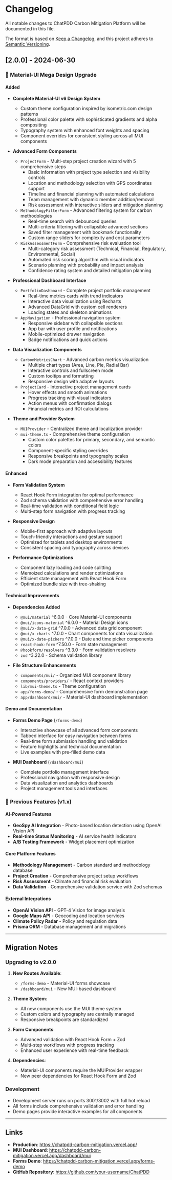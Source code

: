 # Changelog

All notable changes to ChatPDD Carbon Mitigation Platform will be documented in this file.

The format is based on [Keep a Changelog](https://keepachangelog.com/en/1.0.0/),
and this project adheres to [Semantic Versioning](https://semver.org/spec/v2.0.0.html).

## [2.0.0] - 2024-06-30

### 🎨 Material-UI Mega Design Upgrade

#### Added
- **Complete Material-UI v6 Design System**
  - Custom theme configuration inspired by isometric.com design patterns
  - Professional color palette with sophisticated gradients and alpha compositing
  - Typography system with enhanced font weights and spacing
  - Component overrides for consistent styling across all MUI components

- **Advanced Form Components**
  - `ProjectForm` - Multi-step project creation wizard with 5 comprehensive steps
    - Basic information with project type selection and visibility controls
    - Location and methodology selection with GPS coordinates support
    - Timeline and financial planning with automated calculations
    - Team management with dynamic member addition/removal
    - Risk assessment with interactive sliders and mitigation planning
  - `MethodologyFilterForm` - Advanced filtering system for carbon methodologies
    - Real-time search with debounced queries
    - Multi-criteria filtering with collapsible advanced sections
    - Saved filter management with bookmark functionality
    - Custom range sliders for complexity and cost parameters
  - `RiskAssessmentForm` - Comprehensive risk evaluation tool
    - Multi-category risk assessment (Technical, Financial, Regulatory, Environmental, Social)
    - Automated risk scoring algorithm with visual indicators
    - Scenario planning with probability and impact analysis
    - Confidence rating system and detailed mitigation planning

- **Professional Dashboard Interface**
  - `PortfolioDashboard` - Complete project portfolio management
    - Real-time metrics cards with trend indicators
    - Interactive data visualization using Recharts
    - Advanced DataGrid with custom cell renderers
    - Loading states and skeleton animations
  - `AppNavigation` - Professional navigation system
    - Responsive sidebar with collapsible sections
    - App bar with user profile and notifications
    - Mobile-optimized drawer navigation
    - Badge notifications and quick actions

- **Data Visualization Components**
  - `CarbonMetricsChart` - Advanced carbon metrics visualization
    - Multiple chart types (Area, Line, Pie, Radial Bar)
    - Interactive controls and fullscreen mode
    - Custom tooltips and formatting
    - Responsive design with adaptive layouts
  - `ProjectCard` - Interactive project management cards
    - Hover effects and smooth animations
    - Progress tracking with visual indicators
    - Action menus with confirmation dialogs
    - Financial metrics and ROI calculations

- **Theme and Provider System**
  - `MUIProvider` - Centralized theme and localization provider
  - `mui-theme.ts` - Comprehensive theme configuration
    - Custom color palettes for primary, secondary, and semantic colors
    - Component-specific styling overrides
    - Responsive breakpoints and typography scales
    - Dark mode preparation and accessibility features

#### Enhanced
- **Form Validation System**
  - React Hook Form integration for optimal performance
  - Zod schema validation with comprehensive error handling
  - Real-time validation with conditional field logic
  - Multi-step form navigation with progress tracking

- **Responsive Design**
  - Mobile-first approach with adaptive layouts
  - Touch-friendly interactions and gesture support
  - Optimized for tablets and desktop environments
  - Consistent spacing and typography across devices

- **Performance Optimizations**
  - Component lazy loading and code splitting
  - Memoized calculations and render optimizations
  - Efficient state management with React Hook Form
  - Optimized bundle size with tree-shaking

#### Technical Improvements
- **Dependencies Added**
  - `@mui/material` ^6.0.0 - Core Material-UI components
  - `@mui/icons-material` ^6.0.0 - Material Design icons
  - `@mui/x-data-grid` ^7.0.0 - Advanced data grid component
  - `@mui/x-charts` ^7.0.0 - Chart components for data visualization
  - `@mui/x-date-pickers` ^7.0.0 - Date and time picker components
  - `react-hook-form` ^7.50.0 - Form state management
  - `@hookform/resolvers` ^3.3.0 - Form validation resolvers
  - `zod` ^3.22.0 - Schema validation library

- **File Structure Enhancements**
  - `components/mui/` - Organized MUI component library
  - `components/providers/` - React context providers
  - `lib/mui-theme.ts` - Theme configuration
  - `app/forms-demo/` - Comprehensive form demonstration page
  - `app/dashboard/mui/` - Material-UI dashboard implementation

#### Demo and Documentation
- **Forms Demo Page** (`/forms-demo`)
  - Interactive showcase of all advanced form components
  - Tabbed interface for easy navigation between forms
  - Real-time form submission handling and validation
  - Feature highlights and technical documentation
  - Live examples with pre-filled demo data

- **MUI Dashboard** (`/dashboard/mui`)
  - Complete portfolio management interface
  - Professional navigation with responsive design
  - Data visualization and analytics dashboards
  - Project management tools and interfaces

### 🔧 Previous Features (v1.x)

#### AI-Powered Features
- **GeoSpy AI Integration** - Photo-based location detection using OpenAI Vision API
- **Real-time Status Monitoring** - AI service health indicators
- **A/B Testing Framework** - Widget placement optimization

#### Core Platform Features
- **Methodology Management** - Carbon standard and methodology database
- **Project Creation** - Comprehensive project setup workflows
- **Risk Assessment** - Climate and financial risk evaluation
- **Data Validation** - Comprehensive validation service with Zod schemas

#### External Integrations
- **OpenAI Vision API** - GPT-4 Vision for image analysis
- **Google Maps API** - Geocoding and location services
- **Climate Policy Radar** - Policy and regulation data
- **Prisma ORM** - Database management and migrations

---

## Migration Notes

### Upgrading to v2.0.0
1. **New Routes Available**:
   - `/forms-demo` - Material-UI forms showcase
   - `/dashboard/mui` - New MUI-based dashboard

2. **Theme System**:
   - All new components use the MUI theme system
   - Custom colors and typography are centrally managed
   - Responsive breakpoints are standardized

3. **Form Components**:
   - Advanced validation with React Hook Form + Zod
   - Multi-step workflows with progress tracking
   - Enhanced user experience with real-time feedback

4. **Dependencies**:
   - Material-UI components require the MUIProvider wrapper
   - New peer dependencies for React Hook Form and Zod

### Development
- Development server runs on ports 3001/3002 with full hot reload
- All forms include comprehensive validation and error handling
- Demo pages provide interactive examples for all components

---

## Links
- **Production**: https://chatpdd-carbon-mitigation.vercel.app/
- **MUI Dashboard**: https://chatpdd-carbon-mitigation.vercel.app/dashboard/mui
- **Forms Demo**: https://chatpdd-carbon-mitigation.vercel.app/forms-demo
- **GitHub Repository**: https://github.com/your-username/ChatPDD